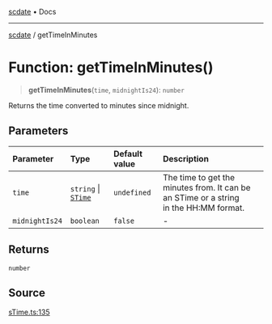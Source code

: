 [scdate](../README.md) • Docs

---

[scdate](../README.md) / getTimeInMinutes

# Function: getTimeInMinutes()

> **getTimeInMinutes**(`time`, `midnightIs24`): `number`

Returns the time converted to minutes since midnight.

## Parameters

| Parameter      | Type                                       | Default value | Description                                                                                |
| :------------- | :----------------------------------------- | :------------ | :----------------------------------------------------------------------------------------- |
| `time`         | `string` \| [`STime`](../classes/STime.md) | `undefined`   | The time to get the minutes from. It can be an STime or a string<br />in the HH:MM format. |
| `midnightIs24` | `boolean`                                  | `false`       | -                                                                                          |

## Returns

`number`

## Source

[sTime.ts:135](https://github.com/ericvera/scdate/blob/98b214c4aab6f5cdb39bc8c115252b89b40ce8a7/src/sTime.ts#L135)
